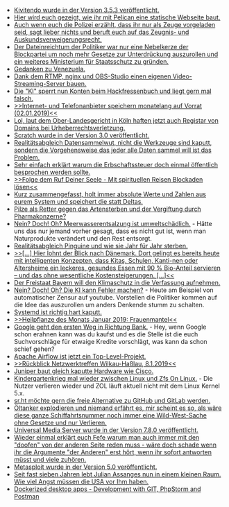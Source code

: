 * [Kivitendo wurde in der Version 3.5.3 veröffentlicht.](https://www.pro-linux.de/news/1/26638/kivitendo-353-ver%C3%B6ffentlicht.html)
* [Hier wird euch gezeigt, wie ihr mit Pelican eine statische Webseite baut.](https://opensource.com/article/19/1/getting-started-pelican)
* [Auch wenn euch die Polizei erzählt, dass ihr nur als Zeuge vorgeladen seid, sagt lieber nichts und beruft euch auf das Zeugnis- und Auskundsverweigerungsrecht.](https://blog.fefe.de/?ts=a2cdfc65)
* [Der Dateinreichtum der Politiker war nur eine Nebelkerze der Blockpartei um noch mehr Gesetze zur Unterdrückung auszurollen und ein weiteres Ministerium für Staatsschutz zu gründen.](https://blog.fefe.de/?ts=a2cdfdeb)
* [Gedanken zu Venezuela.](https://weltnetz.tv/story/1718-venezuela-ein-faktencheck-der-anderen-art)
* [Dank dem RTMP, nginx und OBS-Studio einen eigenen Video-Streaming-Server bauen.](https://opensource.com/article/19/1/basic-live-video-streaming-server)
* [Die "KI" sperrt nun Konten beim Hackfressenbuch und liegt gern mal falsch.](https://blog.fefe.de/?ts=a2ca73b7)
* [>>Internet- und Telefonanbieter speichern monatelang auf Vorrat (02.01.2019)<<](http://www.vorratsdatenspeicherung.de/content/view/790/1/)
* [Lol, laut dem Ober-Landesgericht in Köln haften jetzt auch Registar von Domains bei Urheberrechtsverletzung.](https://blog.fefe.de/?ts=a2ca7455)
* [Scratch wurde in der Version 3.0 veröffentlicht.](https://www.pro-linux.de/news/1/26648/scratch-30-ver%C3%B6ffentlicht.html)
* [Realitätsabgleich Datensammelwut, nicht die Werkzeuge sind kaputt, sondern die Vorgehensweise das jeder alle Daten sammel will ist das Problem.](https://blog.fefe.de/?ts=a2ca0e82)
* [Sehr einfach erklärt warum die Erbschaftssteuer doch einmal öffentlich besprochen werden sollte.](https://weltnetz.tv/video/1721-warum-die-schere-zwischen-arm-und-reich-auseinander-geht)
* [>>Folge dem Ruf Deiner Seele - Mit spirituellen Reisen Blockaden lösen<<](https://www.welt-im-wandel.tv/video/folge-dem-ruf-deiner-seele-mit-spirituellen-reisen-blockaden-loesen/)
* [Kurz zusammengefasst, holt immer absolute Werte und Zahlen aus eurem System und speichert die statt Deltas.](https://utcc.utoronto.ca/~cks/space/blog/sysadmin/StatsGatheringNoDeltas)
* [Pilze als Retter gegen das Artensterben und der Vergiftung durch Pharmakonzerne?](https://netzfrauen.org/2019/01/08/paul-stamets-2/)
* [Nein? Doch! Oh? Meerwasserentsalzung ist umweltschädlich.](https://blog.fefe.de/?ts=a2cb29f3) - Hätte uns das nur jemand vorher gesagt, dass es nicht gut ist, wenn man Naturprodukte verändert und den Rest entsorgt.
* [Realitätsabgleich Pinguine und wie sie Jahr für Jahr sterben.](https://netzfrauen.org/2019/01/09/penguins/)
* [>>[...] Hier lohnt der Blick nach Dänemark. Dort gelingt es bereits heute mit intelligenten Konzepten, dass Kitas, Schulen, Kanti-nen oder Altersheime ein leckeres, gesundes Essen mit 90 % Bio-Anteil servieren – und das ohne wesentliche Kostensteigerungen. [...]<<](http://www.sonnenseite.com/de/politik/boelw-zum-ernaehrungsreport.html)
* [Der Freistaat Bayern will den Klimaschutz in die Verfassung aufnehmen.](http://www.sonnenseite.com/de/politik/kabinett-in-bayern-beschliesst-volksentscheid-vorbereitungen.html)
* [Nein? Doch! Oh? Die KI kann Fehler machen?](https://blog.fefe.de/?ts=a2c8649d) - Heute am Beispiel von automatischer Zensur auf youtube. Vorstellen die Politiker kommen auf die Idee das auszurollen um anders Denkende stumm zu schalten.
* [Systemd ist richtig hart kaputt.](https://blog.fefe.de/?ts=a2c86207)
* [>>Heilpflanze des Monats Januar 2019: Frauenmantel<<](https://bio-erzgebirge.de/wp/?p=17336)
* [Google geht den ersten Weg in Richtung Bank.](https://www.neopresse.com/wirtschaft/heimliche-eu-falle-google-will-bank-werden-das-gilt-dann-auch-fuer-deutschland/) - Hey, wenn Google schon erahnen kann was du kaufst und es die Stelle ist die euch Suchvorschläge für etwaige Kredite vorschlägt, was kann da schon schief gehen?
* [Apache Airflow ist jetzt ein Top-Level-Projekt.](https://www.pro-linux.de/news/1/26656/apache-airflow-wird-toplevel-projekt-der-foundation.html)
* [>>Rückblick Netzwerktreffen Wilkau-Haßlau, 8.1.2019<<](https://bio-erzgebirge.de/wp/?p=17326)
* [Juniper baut gleich kaputte Hardware wie Cisco.](https://blog.fefe.de/?ts=a2c93bc4)
* [Kindergartenkrieg mal wieder zwischen Linux und Zfs On Linux.](https://www.phoronix.com/scan.php?page=news_item&px=ZFS-On-Linux-5.0-Problem) - Die Nutzer verlieren wieder und ZOL läuft aktuell nicht mit dem Linux Kernel 5.x.
* [sr.ht möchte gern die freie Alternative zu GitHub und GitLab werden.](https://www.pro-linux.de/news/1/26660/alternative-code-hosting-plattform-srht-vorgestellt.html)
* [Öltanker explodieren und niemand erfährt es, mir scheint es so, als wäre diese ganze Schiffahrtsnummer noch immer eine Wild-West-Sache ohne Gesetze und nur Verlieren.](https://netzfrauen.org/2019/01/12/aulacfortune/)
* [Universal Media Server wurde in der Version 7.8.0 veröffentlicht.](https://www.planet3dnow.de/cms/43330-universal-media-server-7-8-0/)
* [Wieder einmal erklärt euch Fefe warum man auch immer mit den "doofen" von der anderen Seite reden muss - wäre doch schade wenn ihr die Argumente "der Anderen" erst hört, wenn ihr sofort antworten müsst und viele zuhören.](https://blog.fefe.de/?ts=a2c7f43d)
* [Metasploit wurde in der Version 5.0 veröffentlicht.](https://lwn.net/Articles/776538/rss)
* [Seit fast sieben Jahren lebt Julian Assanges nun in einem kleinen Raum. Wie viel Angst müssen die USA vor Ihm haben.](https://weltnetz.tv/video/1727-kein-ende-fuer-assanges-martyrium-sicht)
* [Dockerized desktop apps - Development with GIT, PhpStorm and Postman](https://sandro-keil.de/blog/dockerized-desktop-apps-phpstorm-git-postman-xdebug-remote-debugging/)

